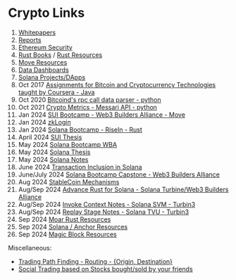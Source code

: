 # Crypto Links
1. [Whitepapers](https://github.com/dattgoswami/whitepapers_crypto)
2. [Reports](https://github.com/dattgoswami/crypto_reports)
3. [Ethereum Security](https://github.com/dattgoswami/ethereum_security)
4. [Rust Books](https://github.com/dattgoswami/rust_books) / [Rust Resources](https://medium.com/@dattgoswami/how-to-rust-c1bd21e1a4bd)
5. [Move Resources](https://medium.com/@dattgoswami/mastering-move-your-gateway-to-the-sui-blockchain-1082a21467a8)
6. [Data Dashboards](https://medium.com/@dattgoswami/data-portals-platforms-dashboards-to-keep-track-of-what-is-happening-in-the-crypto-space-and-get-631160ab5bb4)
7. [Solana Projects/DApps](https://medium.com/@dattgoswami/new-dapps-products-to-try-on-solana-as-the-defi-summer-of-solana-is-approaching-eth-defi-summer-b9279092ea4f)
8. Oct 2017 [Assignments for Bitcoin and Cryptocurrency Technologies taught by Coursera - Java](https://github.com/dattgoswami/Coursera_Bitcoin_and_Cryptocurrency_Technologies)
9. Oct 2020 [Bitcoind's rpc call data parser - python](https://github.com/dattgoswami/BitChainAnalyzer)
10. Oct 2021 [Crypto Metrics - Messari API - python](https://github.com/dattgoswami/CryptoMetrics)
11. Jan 2024 [SUI Bootcamp - Web3 Builders Alliance - Move](https://github.com/dattgoswami/DattGoswami.Q1.Sui.PreR)
12. Jan 2024  [zkLogin](https://x.com/dattgoswami/status/1750424338871038095)
13. Jan 2024 [Solana Bootcamp - RiseIn - Rust](https://github.com/dattgoswami/risein-solana-bootcamp)
14. April 2024 [SUI Thesis](https://482ventures.substack.com/p/why-sui)
15. May 2024 [Solana Bootcamp WBA](https://github.com/dattgoswami/wba-solana-q2-2024)
16. May 2024 [Solana Thesis](https://datt.substack.com/p/how-is-solana-front-running-ethereum)
17. May 2024 [Solana Notes](https://github.com/dattgoswami/solana-notes)
18. June 2024 [Transaction Inclusion in Solana](https://medium.com/@dattgoswami/understanding-transaction-inclusion-in-solana-from-wallets-to-validators-9e412ae792b3)
19. June/July 2024 [Solana Bootcamp Capstone - Web3 Builders Alliance](https://github.com/Web3-Builders-Alliance/Datt_Sol_2Q24)
20. Aug 2024 [StableCoin Mechanisms](https://medium.com/@dattgoswami/how-are-stablecoin-mechanisms-evolving-4062a44b497e)
21. Aug/Sep 2024 [Advance Rust for Solana - Solana Turbine/Web3 Builders Alliance](https://github.com/dattgoswami/advance-rust-solana-turbine)
22. Aug/Sep 2024 [Invoke Context Notes - Solana SVM - Turbin3](https://github.com/dattgoswami/solana-notes/blob/main/invoke_context.md)
23. Aug/Sep 2024 [Replay Stage Notes - Solana TVU - Turbin3](https://github.com/dattgoswami/solana-notes/blob/main/replay_stage.md)
24. Sep 2024 [Moar Rust Resources](https://github.com/dattgoswami/rust-solana-anchor-resources/blob/main/Rust_Resources.md)
26. Sep 2024 [Solana / Anchor Resources](https://github.com/dattgoswami/rust-solana-anchor-resources/blob/main/Solana_Anchor_Resources.md)
27. Sep 2024 [Magic Block Resources](https://github.com/dattgoswami/rust-solana-anchor-resources/blob/main/MagicBlock_Resources.md)
    
Miscellaneous:
- [Trading Path Finding - Routing - {Origin, Destination}](https://github.com/dattgoswami/flight-path-service)
- [Social Trading based on Stocks bought/sold by your friends](https://github.com/dattgoswami/FriendFolio)
